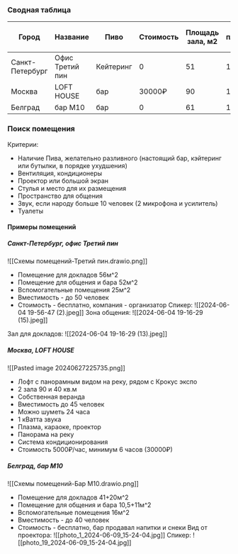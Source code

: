 ### Сводная таблица
| Город           | Название        | Пиво      | Стоимость | Площадь зала, м2 | Общая площадь, м2 | Вместимость, человек |
| --------------- | --------------- | --------- | --------- | ---------------- | ----------------- | -------------------- |
| Санкт-Петербург | Офис Третий пин | Кейтеринг | 0         | 51               | 133               | 50                   |
| Москва          | LOFT HOUSE      | бар       | 30000₽    | 90               | 130               | 45                   |
| Белград         | бар М10         | бар       | 0         | 61               | 100               | 40                   |
### Поиск помещения
Критерии: 
- Наличие Пива, желательно разливного (настоящий бар, кэйтеринг или бутылки, в порядке ухудшения)
- Вентиляция, кондиционеры
- Проектор или большой экран
- Стулья и место для их размещения
- Пространство для общения
- Звук, если народу больше 10 человек (2 микрофона и усилитель)
- Туалеты
#### Примеры помещений
##### Санкт-Петербург, офис Третий пин
![[Схемы помещений-Третий пин.drawio.png]]
- Помещение для докладов 56м^2
- Помещение для общения и бара 52м^2
- Вспомогательные помещения 25м^2
- Вместимость - до 50 человек
- Стоимость - бесплатно, компания - организатор
Спикер:
![[2024-06-04 19-56-47 (2).jpeg]]
Зона общения:
![[2024-06-04 19-16-29 (15).jpeg]]

Зал для докладов:
![[2024-06-04 19-16-29 (13).jpeg]]
##### Москва, LOFT HOUSE
![[Pasted image 20240627225735.png]]
- Лофт с панорамным видом на реку, рядом с Крокус экспо 
- 2 зала 90 и 40 кв.м  
- Собственная веранда
- Вместимость до 45 человек
- Можно шуметь 24 часа
- 1 кВатта звука
- Плазма, караоке, проектор
- Панорама на реку
- Система кондиционирования
- Стоимость 5000₽/час, минимум 6 часов (30000₽)

##### Белград, бар М10
![[Схемы помещений-Бар M10.drawio.png]]
- Помещение для докладов 41+20м^2
- Помещение для общения и бара 10,5+11м^2
- Вспомогательные помещения 16м^2
- Вместимость - до 40 человек
- Стоимость - бесплатно, бар продавал напитки и снеки
Вид от проектора: ![[photo_1_2024-06-09_15-24-04.jpg]]
Спикер:
![[photo_19_2024-06-09_15-24-04.jpg]]
